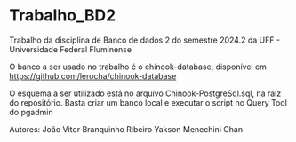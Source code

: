 # Trabalho_BD2
Trabalho da disciplina de Banco de dados 2 do semestre 2024.2 da UFF - Universidade Federal Fluminense


O banco a ser usado no trabalho é o chinook-database, disponível em https://github.com/lerocha/chinook-database

O esquema a ser utilizado está no arquivo Chinook-PostgreSql.sql, na raiz do repositório. 
Basta criar um banco local e executar o script no Query Tool do pgadmin


Autores:
João Vitor Branquinho Ribeiro
Yakson Menechini Chan
